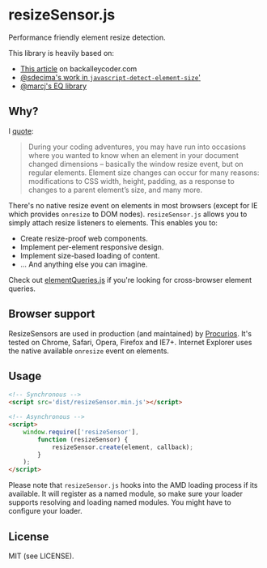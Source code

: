 resizeSensor.js
===================

Performance friendly element resize detection.

This library is heavily based on:

- [This article](http://www.backalleycoder.com/2013/03/18/cross-browser-event-based-element-resize-detection/) on backalleycoder.com
- [@sdecima's work in `javascript-detect-element-size`'](https://github.com/sdecima/javascript-detect-element-resize)
- [@marcj's EQ library](https://github.com/marcj/css-element-queries/)

## Why?

I [quote]((http://www.backalleycoder.com/2013/03/18/cross-browser-event-based-element-resize-detection/)):

> During your coding adventures, you may have run into occasions where you wanted to know when an element in your document 
> changed dimensions – basically the window resize event, but on regular elements. Element size changes can occur for many
> reasons: modifications to CSS width, height, padding, as a response to changes to a parent element’s size, and many more.

There's no native resize event on elements in most browsers (except for IE which provides `onresize` to DOM nodes).
`resizeSensor.js` allows you to simply attach resize listeners to elements. This enables you to:

- Create resize-proof web components.
- Implement per-element responsive design.
- Implement size-based loading of content.
- ... And anything else you can imagine.

Check out [elementQueries.js](https://github.com/procurios/ElementQueries) if you're looking for cross-browser element queries.

## Browser support

ResizeSensors are used in production (and maintained) by [Procurios](https://procurios.com). It's tested on Chrome, 
Safari, Opera, Firefox and IE7+. Internet Explorer uses the native available `onresize` event on elements.

## Usage

```html
<!-- Synchronous -->
<script src='dist/resizeSensor.min.js'></script>

<!-- Asynchronous -->
<script>
    window.require(['resizeSensor'],
        function (resizeSensor) {
            resizeSensor.create(element, callback);
        }
    );
</script>
```

Please note that `resizeSensor.js` hooks into the AMD loading process if its available. It will register as a named 
module, so make sure your loader supports resolving and loading named modules. You might have to configure your loader.

## License

MIT (see LICENSE).